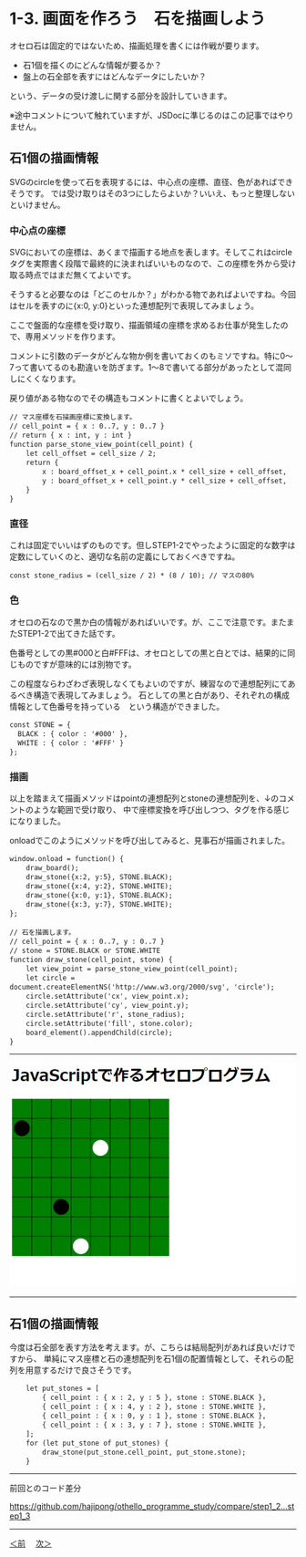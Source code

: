 # 1-3. 画面を作ろう　石を描画しよう

オセロ石は固定的ではないため、描画処理を書くには作戦が要ります。

* 石1個を描くのにどんな情報が要るか？
* 盤上の石全部を表すにはどんなデータにしたいか？

という、データの受け渡しに関する部分を設計していきます。

※途中コメントについて触れていますが、JSDocに準じるのはこの記事ではやりません。

## 石1個の描画情報

SVGのcircleを使って石を表現するには、中心点の座標、直径、色があればできそうです。
では受け取りはその3つにしたらよいか？いいえ、もっと整理しないといけません。

### 中心点の座標

SVGにおいての座標は、あくまで描画する地点を表します。そしてこれはcircleタグを実際書く段階で最終的に決まればいいものなので、この座標を外から受け取る時点ではまだ無くてよいです。

そうすると必要なのは「どこのセルか？」がわかる物であればよいですね。今回はセルを表すのに{x:0, y:0}といった連想配列で表現してみましょう。

ここで盤面的な座標を受け取り、描画領域の座標を求めるお仕事が発生したので、専用メソッドを作ります。

コメントに引数のデータがどんな物か例を書いておくのもミソですね。特に0～7って書いてるのも勘違いを防ぎます。1～8で書いてる部分があったとして混同しにくくなります。

戻り値がある物なのでその構造もコメントに書くとよいでしょう。
```
// マス座標を石描画座標に変換します。
// cell_point = { x : 0..7, y : 0..7 }
// return { x : int, y : int }
function parse_stone_view_point(cell_point) {
    let cell_offset = cell_size / 2;
    return {
        x : board_offset_x + cell_point.x * cell_size + cell_offset,
        y : board_offset_x + cell_point.y * cell_size + cell_offset,
    }
}
```

### 直径

これは固定でいいはずのものです。但しSTEP1-2でやったように固定的な数字は定数にしていくのと、適切な名前の定義にしておくべきですね。

```
const stone_radius = (cell_size / 2) * (8 / 10); // マスの80%
```
### 色

オセロの石なので黒か白の情報があればいいです。が、ここで注意です。またまたSTEP1-2で出てきた話です。

色番号としての黒#000と白#FFFは、オセロとしての黒と白とでは、結果的に同じものですが意味的には別物です。

この程度ならわざわざ表現しなくてもよいのですが、練習なので連想配列にてあるべき構造で表現してみましょう。
石としての黒と白があり、それぞれの構成情報として色番号を持っている　という構造ができました。
```
const STONE = {
  BLACK : { color : '#000' },
  WHITE : { color : '#FFF' }
};
```

### 描画

以上を踏まえて描画メソッドはpointの連想配列とstoneの連想配列を、↓のコメントのような範囲で受け取り、
中で座標変換を呼び出しつつ、タグを作る感じになりました。

onloadでこのようにメソッドを呼び出してみると、見事石が描画されました。
```
window.onload = function() {
    draw_board();
    draw_stone({x:2, y:5}, STONE.BLACK);
    draw_stone({x:4, y:2}, STONE.WHITE);
    draw_stone({x:0, y:1}, STONE.BLACK);
    draw_stone({x:3, y:7}, STONE.WHITE);
};

// 石を描画します。
// cell_point = { x : 0..7, y : 0..7 }
// stone = STONE.BLACK or STONE.WHITE
function draw_stone(cell_point, stone) {
    let view_point = parse_stone_view_point(cell_point);
    let circle = document.createElementNS('http://www.w3.org/2000/svg', 'circle');
    circle.setAttribute('cx', view_point.x);
    circle.setAttribute('cy', view_point.y);
    circle.setAttribute('r', stone_radius);
    circle.setAttribute('fill', stone.color);
    board_element().appendChild(circle);
}
```
- - -
![step1-3](./images/step1-3.png)
- - -
## 石1個の描画情報

今度は石全部を表す方法を考えます。が、こちらは結局配列があれば良いだけですから、
単純にマス座標と石の連想配列を石1個の配置情報として、それらの配列を用意するだけで良さそうです。

```
    let put_stones = [
        { cell_point : { x : 2, y : 5 }, stone : STONE.BLACK },
        { cell_point : { x : 4, y : 2 }, stone : STONE.WHITE },
        { cell_point : { x : 0, y : 1 }, stone : STONE.BLACK },
        { cell_point : { x : 3, y : 7 }, stone : STONE.WHITE },
    ];
    for (let put_stone of put_stones) {
        draw_stone(put_stone.cell_point, put_stone.stone);
    }
```

- - -
前回とのコード差分

https://github.com/hajipong/othello_programme_study/compare/step1_2...step1_3
- - -

[＜前](https://github.com/hajipong/othello_programme_study/tree/step1_2)　
[次＞](https://github.com/hajipong/othello_programme_study/tree/step2_1)
